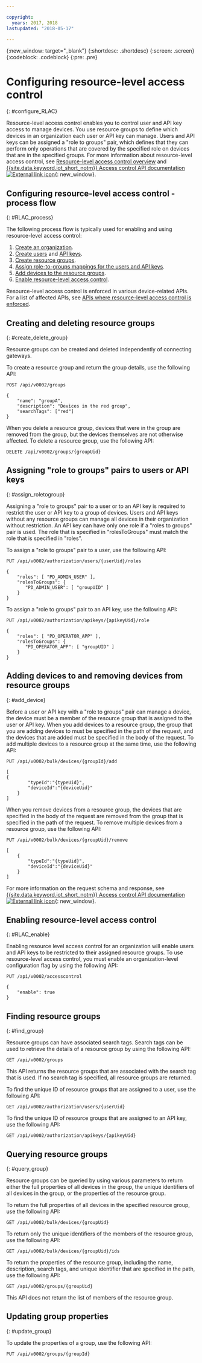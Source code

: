 ```yaml
---

copyright:
  years: 2017, 2018
lastupdated: "2018-05-17"

---
```


{:new_window: target="\_blank"}
{:shortdesc: .shortdesc}
{:screen: .screen}
{:codeblock: .codeblock}
{:pre: .pre}

# Configuring resource-level access control
{: #configure_RLAC}

Resource-level access control enables you to control user and API key access to manage devices. You use resource groups to define which devices in an organization each user or API key can manage. Users and API keys can be assigned a "role to groups" pair, which defines that they can perform only operations that are covered by the specified role on devices that are in the specified groups. For more information about resource-level access control, see [Resource-level access control overview](rlac_overview.html) and [{{site.data.keyword.iot_short_notm}} Access control API documentation ![External link icon](../../../icons/launch-glyph.svg "External link icon")](https://docs.internetofthings.ibmcloud.com/apis/swagger/v0002-beta/security-subjects-beta.html){: new_window}.

## Configuring resource-level access control - process flow
{: #RLAC_process}

The following process flow is typically used for enabling and using resource-level access control:
1. [Create an organization](../iotplatform_overview.html#organizations).
2. [Create users](../add_users.html#adding-new-users) and [API keys](../platform_authorization.html#api-key).
3. [Create resource groups](rlac.html#create_delete_group).
4. [Assign role-to-groups mappings for the users and API keys](rlac.html#assign_roletogroup).
5. [Add devices to the resource groups](rlac.html#add_device).
6. [Enable resource-level access control](rlac.html#RLAC_enable).

Resource-level access control is enforced in various device-related APIs. For a list of affected APIs, see [APIs where resource-level access control is enforced](rlac_overview.html#RLAC_enforced_APIs).

## Creating and deleting resource groups
{: #create_delete_group}

Resource groups can be created and deleted independently of connecting gateways.

To create a resource group and return the group details, use the following API:

    POST /api/v0002/groups

    {
        "name": "groupA",
        "description": "Devices in the red group",
        "searchTags": ["red"]
    }

When you delete a resource group, devices that were in the group are removed from the group, but the devices themselves are not otherwise affected. To delete a resource group, use the following API:

    DELETE /api/v0002/groups/{groupUid}


## Assigning "role to groups" pairs to users or API keys
{: #assign_roletogroup}

Assigning a "role to groups" pair to a user or to an API key is required to restrict the user or API key to a group of devices. Users and API keys without any resource groups can manage all devices in their organization without restriction. An API key can have only one role if a "roles to groups" pair is used. The role that is specified in "rolesToGroups" must match the role that is specified in "roles".

To assign a "role to groups" pair to a user, use the following API:

    PUT /api/v0002/authorization/users/{userUid}/roles

    {
        "roles": [ "PD_ADMIN_USER" ],
        "rolesToGroups": {
           "PD_ADMIN_USER": [ "groupUID" ]
        }
    }



To assign a "role to groups" pair to an API key, use the following API:

    PUT /api/v0002/authorization/apikeys/{apikeyUid}/role

    {
        "roles": [ "PD_OPERATOR_APP" ],
        "rolesToGroups": {
           "PD_OPERATOR_APP": [ "groupUID" ]
        }
    }

## Adding devices to and removing devices from resource groups
{: #add_device}

Before a user or API key with a "role to groups" pair can manage a device, the device must be a member of the resource group that is assigned to the user or API key. When you add devices to a resource group, the group that you are adding devices to must be specified in the path of the request, and the devices that are added must be specified in the body of the request. To add multiple devices to a resource group at the same time, use the following API:

    PUT /api/v0002/bulk/devices/{groupId}/add

    [
    {
            "typeId":"{typeUid}",
            "deviceId":"{deviceUid}"
        }
    ]

When you remove devices from a resource group, the devices that are specified in the body of the request are removed from the group that is specified in the path of the request. To remove multiple devices from a resource group, use the following API:

    PUT /api/v0002/bulk/devices/{groupUid}/remove

    [
	    {
            "typeId":"{typeUid}",
            "deviceId":"{deviceUid}"
        }
    ]

For more information on the request schema and response, see [{{site.data.keyword.iot_short_notm}} Access control API documentation ![External link icon](../../../icons/launch-glyph.svg "External link icon")](https://docs.internetofthings.ibmcloud.com/apis/swagger/v0002-beta/security-subjects-beta.html){: new_window}.

## Enabling resource-level access control
{: #RLAC_enable}

Enabling resource level access control for an organization will enable users and API keys to be restricted to their assigned resource groups. To use resource-level access control, you must enable an organization-level configuration flag by using the following API:

    PUT /api/v0002/accesscontrol

    {
        "enable": true
    }

## Finding resource groups
{: #find_group}

Resource groups can have associated search tags. Search tags can be used to retrieve the details of a resource group by using the following API:

    GET /api/v0002/groups

This API returns the resource groups that are associated with the search tag that is used. If no search tag is specified, all resource groups are returned.

To find the unique ID of resource groups that are assigned to a user, use the following API:

    GET /api/v0002/authorization/users/{userUid}

To find the unique ID of resource groups that are assigned to an API key, use the following API:

    GET /api/v0002/authorization/apikeys/{apikeyUid}


## Querying resource groups
{: #query_group}

Resource groups can be queried by using various parameters to return either the full properties of all devices in the group, the unique identifiers of all devices in the group, or the properties of the resource group.

To return the full properties of all devices in the specified resource group, use the following API:

    GET /api/v0002/bulk/devices/{groupUid}

To return only the unique identifiers of the members of the resource group, use the following API:

    GET /api/v0002/bulk/devices/{groupUid}/ids

To return the properties of the resource group, including the name, description, search tags, and unique identifier that are specified in the path, use the following API:

    GET /api/v0002/groups/{groupUid}

This API does not return the list of members of the resource group.

## Updating group properties
{: #update_group}

To update the properties of a group, use the following API:

    PUT /api/v0002/groups/{groupId}
